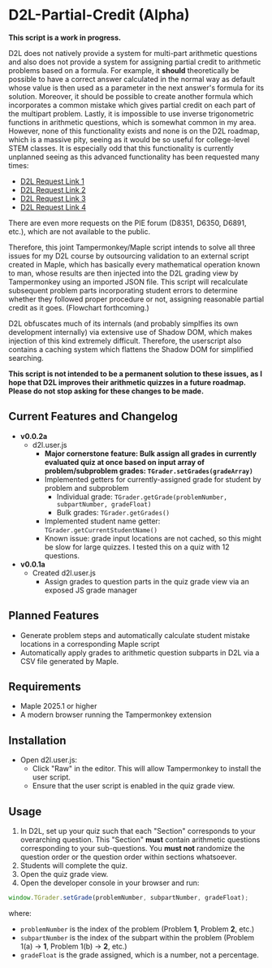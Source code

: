 # D2L-Partial-Credit (Alpha)
**This script is a work in progress.**

D2L does not natively provide a system for multi-part arithmetic questions and also does not provide a system for assigning partial credit to arithmetic problems based on a formula. For example, it **should** theoretically be possible to have a correct answer calculated in the normal way as default whose value is then used as a parameter in the next answer's formula for its solution. Moreover, it should be possible to create another formula which incorporates a common mistake which gives partial credit on each part of the multipart problem. Lastly, it is impossible to use inverse trigonometric functions in arithmetic questions, which is somewhat common in my area. However, none of this functionality exists and none is on the D2L roadmap, which is a massive pity, seeing as it would be so useful for college-level STEM classes. It is especially odd that this functionality is currently unplanned seeing as this advanced functionality has been requested many times:
- [D2L Request Link 1](https://community.d2l.com/brightspace/discussion/3765/is-it-possible-to-make-multi-part-arithmetic-quiz-questions)
- [D2L Request Link 2](https://community.d2l.com/brightspace/discussion/7085/arithmetic-question-with-multiple-formulas)
- [D2L Request Link 3](https://community.d2l.com/brightspace/discussion/4553/advanced-functionality-for-quizzes-arithmetic)
- [D2L Request Link 4](https://community.d2l.com/brightspace/discussion/2604/arithmetic-variable-contingent-on-another-variable)

There are even more requests on the PIE forum (D8351, D6350, D6891, etc.), which are not available to the public.

Therefore, this joint Tampermonkey/Maple script intends to solve all three issues for my D2L course by outsourcing validation to an external script created in Maple, which has basically every mathematical operation known to man, whose results are then injected into the D2L grading view by Tampermonkey using an imported JSON file. This script will recalculate subsequent problem parts incorporating student errors to determine whether they followed proper procedure or not, assigning reasonable partial credit as it goes. (Flowchart forthcoming.)

D2L obfuscates much of its internals (and probably simplfies its own development internally) via extensive use of Shadow DOM, which makes injection of this kind extremely difficult. Therefore, the userscript also contains a caching system which flattens the Shadow DOM for simplified searching.

**This script is not intended to be a permanent solution to these issues, as I hope that D2L improves their arithmetic quizzes in a future roadmap. Please do not stop asking for these changes to be made.**

## Current Features and Changelog
- **v0.0.2a**
  - d2l.user.js
    - **Major cornerstone feature: Bulk assign all grades in currently evaluated quiz at once based on input array of problem/subproblem grades: `TGrader.setGrades(gradeArray)`**
    - Implemented getters for currently-assigned grade for student by problem and subproblem
      - Individual grade: `TGrader.getGrade(problemNumber, subpartNumber, gradeFloat)`
      - Bulk grades: `TGrader.getGrades()`
    - Implemented student name getter: `TGrader.getCurrentStudentName()`
    - Known issue: grade input locations are not cached, so this might be slow for large quizzes. I tested this on a quiz with 12 questions.
- **v0.0.1a**
  - Created d2l.user.js
    - Assign grades to question parts in the quiz grade view via an exposed JS grade manager

## Planned Features
- Generate problem steps and automatically calculate student mistake locations in a corresponding Maple script
- Automatically apply grades to arithmetic question subparts in D2L via a CSV file generated by Maple. 

## Requirements
- Maple 2025.1 or higher
- A modern browser running the Tampermonkey extension

## Installation
- Open d2l.user.js:
  - Click "Raw" in the editor. This will allow Tampermonkey to install the user script.
  - Ensure that the user script is enabled in the quiz grade view.

## Usage
1. In D2L, set up your quiz such that each "Section" corresponds to your overarching question. This "Section" **must** contain arithmetic questions corresponding to your sub-questions. You **must not** randomize the question order or the question order within sections whatsoever.
2. Students will complete the quiz.
3. Open the quiz grade view.
4. Open the developer console in your browser and run:
```js
window.TGrader.setGrade(problemNumber, subpartNumber, gradeFloat);
```
where:
- `problemNumber` is the index of the problem (Problem **1**, Problem **2**, etc.)
- `subpartNumber` is the index of the subpart within the problem (Problem 1(a) -> **1**, Problem 1(b) -> **2**, etc.)
- `gradeFloat` is the grade assigned, which is a number, not a percentage.